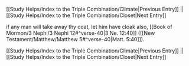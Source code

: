 [[Study Helps/Index to the Triple Combination/Climate|Previous Entry]]  ||  [[Study Helps/Index to the Triple Combination/Closet|Next Entry]]

 if any man will take away thy coat, let him have cloak also, [[Book of Mormon/3 Nephi/3 Nephi 12#^verse-40|3 Ne. 12:40]] ([[New Testament/Matthew/Matthew 5#^verse-40|Matt. 5:40]]).

[[Study Helps/Index to the Triple Combination/Climate|Previous Entry]]  ||  [[Study Helps/Index to the Triple Combination/Closet|Next Entry]]